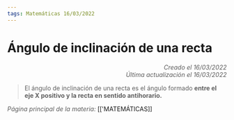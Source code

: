 ```yaml
---
tags: Matemáticas 16/03/2022
---
```


# Ángulo de inclinación de una recta
<div style="text-align: right; opacity: 0.7; font-style: italic;">Creado el 16/03/2022</div>
<div style="text-align: right; opacity: 0.7; font-style: italic;">Última actualización el 16/03/2022</div>

> El ángulo de inclinación de una recta es el ángulo formado **entre el eje X positivo y la recta en sentido antihorario.** 



<span style="opacity: 0.7; font-style: italic;">Página principal de la materia:</span> [['MATEMÁTICAS]]